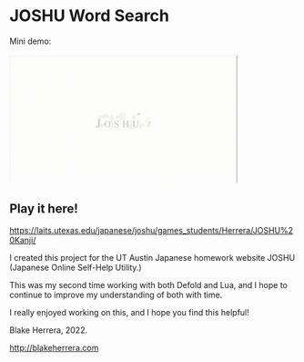 # JOSHU Word Search

Mini demo:
<br />
<br />
<img src='https://raw.githubusercontent.com/blake8steak/joshu-kanji/main/main/images/kanjidemo.gif' title='Video Walkthrough' width='400' alt='Video Walkthrough' />

## Play it here!
https://laits.utexas.edu/japanese/joshu/games_students/Herrera/JOSHU%20Kanji/

I created this project for the UT Austin Japanese homework website JOSHU (Japanese Online Self-Help Utility.)

This was my second time working with both Defold and Lua, and I hope to continue to improve my understanding of both with time.

I really enjoyed working on this, and I hope you find this helpful!

Blake Herrera, 2022.

http://blakeherrera.com
